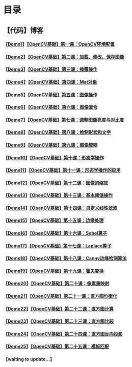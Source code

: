 # 目录

## 【代码】博客

#### 【[Demo1](https://github.com/x-jeff/OpenCV_Code_Demo/tree/master/Demo1)】[【OpenCV基础】第一课：OpenCV环境配置](http://shichaoxin.com/2019/01/19/OpenCV基础-第一课-OpenCV环境配置/)

#### 【[Demo2](https://github.com/x-jeff/OpenCV_Code_Demo/tree/master/Demo2)】[【OpenCV基础】第二课：加载、修改、保存图像](http://shichaoxin.com/2019/04/01/OpenCV基础-第二课-加载-修改-保存图像/)

#### 【[Demo3](https://github.com/x-jeff/OpenCV_Code_Demo/tree/master/Demo3)】[【OpenCV基础】第三课：掩膜操作](http://shichaoxin.com/2019/06/02/OpenCV基础-第三课-掩膜操作/)

#### 【[Demo4](https://github.com/x-jeff/OpenCV_Code_Demo/tree/master/Demo4)】[【OpenCV基础】第四课：Mat对象](http://shichaoxin.com/2019/08/06/OpenCV基础-第四课-Mat对象/)

#### 【[Demo5](https://github.com/x-jeff/OpenCV_Code_Demo/tree/master/Demo5)】[【OpenCV基础】第五课：图像操作](http://shichaoxin.com/2019/09/10/OpenCV基础-第五课-图像操作/)

#### 【[Demo6](https://github.com/x-jeff/OpenCV_Code_Demo/tree/master/Demo6)】[【OpenCV基础】第六课：图像混合](http://shichaoxin.com/2019/11/12/OpenCV基础-第六课-图像混合/)

#### 【[Demo7](https://github.com/x-jeff/OpenCV_Code_Demo/tree/master/Demo7)】[【OpenCV基础】第七课：调整图像亮度与对比度](http://shichaoxin.com/2020/01/07/OpenCV基础-第七课-调整图像亮度与对比度/)

#### 【[Demo8](https://github.com/x-jeff/OpenCV_Code_Demo/tree/master/Demo8)】[【OpenCV基础】第八课：绘制形状和文字](http://shichaoxin.com/2020/02/05/OpenCV基础-第八课-绘制形状和文字/)

#### 【[Demo9](https://github.com/x-jeff/OpenCV_Code_Demo/tree/master/Demo9)】[【OpenCV基础】第九课：图像模糊](http://shichaoxin.com/2020/03/03/OpenCV基础-第九课-图像模糊/)

#### 【[Demo10](https://github.com/x-jeff/OpenCV_Code_Demo/tree/master/Demo10)】[【OpenCV基础】第十课：形态学操作](http://shichaoxin.com/2020/04/08/OpenCV基础-第十课-形态学操作/)

#### 【[Demo11](https://github.com/x-jeff/OpenCV_Code_Demo/tree/master/Demo11)】[【OpenCV基础】第十一课：形态学操作的应用](http://shichaoxin.com/2020/05/23/OpenCV基础-第十一课-形态学操作的应用/)

#### 【[Demo12](https://github.com/x-jeff/OpenCV_Code_Demo/tree/master/Demo12)】[【OpenCV基础】第十二课：图像的缩放](http://shichaoxin.com/2020/07/15/OpenCV基础-第十二课-图像的缩放/)

#### 【[Demo13](https://github.com/x-jeff/OpenCV_Code_Demo/tree/master/Demo13)】[【OpenCV基础】第十三课：基本阈值操作](http://shichaoxin.com/2020/08/24/OpenCV基础-第十三课-基本阈值操作/)

#### 【[Demo14](https://github.com/x-jeff/OpenCV_Code_Demo/tree/master/Demo14)】[【OpenCV基础】第十四课：自定义线性滤波](http://shichaoxin.com/2020/10/17/OpenCV基础-第十四课-自定义线性滤波/)

#### 【[Demo15](https://github.com/x-jeff/OpenCV_Code_Demo/tree/master/Demo15)】[【OpenCV基础】第十五课：边缘处理](http://shichaoxin.com/2020/12/11/OpenCV基础-第十五课-边缘处理/)

#### 【[Demo16](https://github.com/x-jeff/OpenCV_Code_Demo/tree/master/Demo16)】[【OpenCV基础】第十六课：Sobel算子](http://shichaoxin.com/2021/03/01/OpenCV基础-第十六课-Sobel算子/)

#### 【[Demo17](https://github.com/x-jeff/OpenCV_Code_Demo/tree/master/Demo17)】[【OpenCV基础】第十七课：Laplace算子](http://shichaoxin.com/2021/04/16/OpenCV基础-第十七课-Laplace算子/)

#### 【[Demo18](https://github.com/x-jeff/OpenCV_Code_Demo/tree/master/Demo18)】[【OpenCV基础】第十八课：Canny边缘检测算法](http://shichaoxin.com/2021/05/17/OpenCV基础-第十八课-Canny边缘检测算法/)

#### 【[Demo19](https://github.com/x-jeff/OpenCV_Code_Demo/tree/master/Demo19)】[【OpenCV基础】第十九课：霍夫变换](http://shichaoxin.com/2021/06/14/OpenCV基础-第十九课-霍夫变换/)

#### 【[Demo20](https://github.com/x-jeff/OpenCV_Code_Demo/tree/master/Demo20)】[【OpenCV基础】第二十课：像素重映射](http://shichaoxin.com/2021/06/29/OpenCV基础-第二十课-像素重映射/)

#### 【[Demo21](https://github.com/x-jeff/OpenCV_Code_Demo/tree/master/Demo21)】[【OpenCV基础】第二十一课：直方图均衡化](http://shichaoxin.com/2021/07/19/OpenCV基础-第二十一课-直方图均衡化/)

#### 【[Demo22](https://github.com/x-jeff/OpenCV_Code_Demo/tree/master/Demo22)】[【OpenCV基础】第二十二课：直方图计算](http://shichaoxin.com/2021/08/02/OpenCV基础-第二十二课-直方图计算/)

#### 【[Demo23](https://github.com/x-jeff/OpenCV_Code_Demo/tree/master/Demo23)】[【OpenCV基础】第二十三课：直方图比较](http://shichaoxin.com/2021/08/27/OpenCV基础-第二十三课-直方图比较/)

#### 【[Demo24](https://github.com/x-jeff/OpenCV_Code_Demo/tree/master/Demo24)】[【OpenCV基础】第二十四课：直方图反向投影](http://shichaoxin.com/2021/09/24/OpenCV基础-第二十四课-直方图反向投影/)

#### 【[Demo25](https://github.com/x-jeff/OpenCV_Code_Demo/tree/master/Demo25)】[【OpenCV基础】第二十五课：模板匹配](http://shichaoxin.com/2021/10/21/OpenCV基础-第二十五课-模板匹配/)

#### 【waiting to update...】
